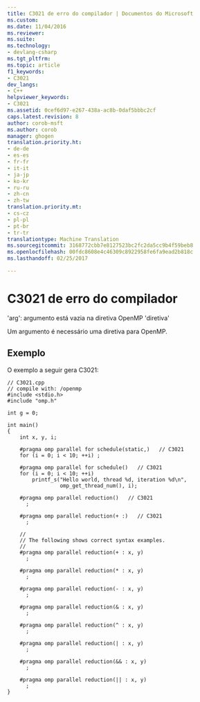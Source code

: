 ```yaml
---
title: C3021 de erro do compilador | Documentos do Microsoft
ms.custom: 
ms.date: 11/04/2016
ms.reviewer: 
ms.suite: 
ms.technology:
- devlang-csharp
ms.tgt_pltfrm: 
ms.topic: article
f1_keywords:
- C3021
dev_langs:
- C++
helpviewer_keywords:
- C3021
ms.assetid: 0cef6d97-e267-438a-ac8b-0daf5bbbc2cf
caps.latest.revision: 8
author: corob-msft
ms.author: corob
manager: ghogen
translation.priority.ht:
- de-de
- es-es
- fr-fr
- it-it
- ja-jp
- ko-kr
- ru-ru
- zh-cn
- zh-tw
translation.priority.mt:
- cs-cz
- pl-pl
- pt-br
- tr-tr
translationtype: Machine Translation
ms.sourcegitcommit: 3168772cbb7e8127523bc2fc2da5cc9b4f59beb8
ms.openlocfilehash: 00fdc8608e4c46309c8922958fe6fa9ead2b818c
ms.lasthandoff: 02/25/2017

---
```

# <a name="compiler-error-c3021"></a>C3021 de erro do compilador
'arg': argumento está vazia na diretiva OpenMP 'diretiva'  
  
 Um argumento é necessário uma diretiva para OpenMP.  
  
## <a name="example"></a>Exemplo  
 O exemplo a seguir gera C3021:  
  
```  
// C3021.cpp  
// compile with: /openmp  
#include <stdio.h>  
#include "omp.h"  
  
int g = 0;  
  
int main()  
{  
    int x, y, i;  
  
    #pragma omp parallel for schedule(static,)   // C3021  
    for (i = 0; i < 10; ++i) ;  
  
    #pragma omp parallel for schedule()   // C3021  
    for (i = 0; i < 10; ++i)  
        printf_s("Hello world, thread %d, iteration %d\n",  
                 omp_get_thread_num(), i);  
  
    #pragma omp parallel reduction()   // C3021  
      ;  
  
    #pragma omp parallel reduction(+ :)   // C3021  
      ;  
  
    //   
    // The following shows correct syntax examples.  
    //  
    #pragma omp parallel reduction(+ : x, y)  
      ;  
  
    #pragma omp parallel reduction(* : x, y)  
      ;  
  
    #pragma omp parallel reduction(- : x, y)  
      ;  
  
    #pragma omp parallel reduction(& : x, y)  
      ;  
  
    #pragma omp parallel reduction(^ : x, y)  
      ;  
  
    #pragma omp parallel reduction(| : x, y)  
      ;  
  
    #pragma omp parallel reduction(&& : x, y)  
      ;  
  
    #pragma omp parallel reduction(|| : x, y)  
      ;  
}  
```
